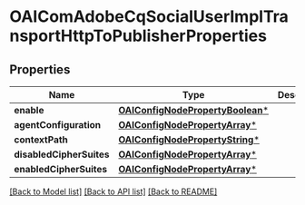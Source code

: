 # OAIComAdobeCqSocialUserImplTransportHttpToPublisherProperties

## Properties
Name | Type | Description | Notes
------------ | ------------- | ------------- | -------------
**enable** | [**OAIConfigNodePropertyBoolean***](OAIConfigNodePropertyBoolean.md) |  | [optional] 
**agentConfiguration** | [**OAIConfigNodePropertyArray***](OAIConfigNodePropertyArray.md) |  | [optional] 
**contextPath** | [**OAIConfigNodePropertyString***](OAIConfigNodePropertyString.md) |  | [optional] 
**disabledCipherSuites** | [**OAIConfigNodePropertyArray***](OAIConfigNodePropertyArray.md) |  | [optional] 
**enabledCipherSuites** | [**OAIConfigNodePropertyArray***](OAIConfigNodePropertyArray.md) |  | [optional] 

[[Back to Model list]](../README.md#documentation-for-models) [[Back to API list]](../README.md#documentation-for-api-endpoints) [[Back to README]](../README.md)


